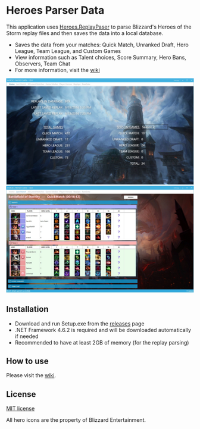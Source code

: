 # Heroes Parser Data
This application uses [Heroes.ReplayPaser](https://github.com/koliva8245/Heroes.ReplayParser) to parse Blizzard's Heroes of the Storm replay files and then saves the data into a local database.  
- Saves the data from your matches: Quick Match, Unranked Draft, Hero League, Team League, and Custom Games
- View information such as Talent choices, Score Summary, Hero Bans, Observers, Team Chat
- For more information, visit the [wiki](https://github.com/koliva8245/HeroesParserData/wiki)

![HeroesParserData](/HeroesParserData/Resources/Images/HeroesParserData_1_0_0.jpg)
![HeroesParserData](/HeroesParserData/Resources/Images/HeroesParserData_LastMatch_1_0_0.jpg)

## Installation
- Download and run Setup.exe from the [releases](https://github.com/koliva8245/HeroesParserData/releases) page
- .NET Framework 4.6.2 is required and will be downloaded automatically if needed
- Recommended to have at least 2GB of memory (for the replay parsing)

## How to use
Please visit the [wiki](https://github.com/koliva8245/HeroesParserData/wiki).

## License
[MIT license](/LICENSE.txt)

All hero icons are the property of Blizzard Entertainment.
